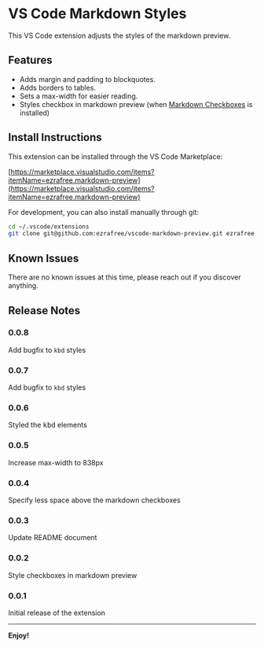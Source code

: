 <!-- markdownlint-disable no-inline-html -->
# VS Code Markdown Styles

This VS Code extension adjusts the styles of the markdown preview.

## Features

- Adds margin and padding to blockquotes.
- Adds borders to tables.
- Sets a max-width for easier reading.
- Styles checkbox in markdown preview (when [Markdown Checkboxes](https://marketplace.visualstudio.com/items?itemName=bierner.markdown-checkbox) is installed)

## Install Instructions

This extension can be installed through the VS Code Marketplace:

[https://marketplace.visualstudio.com/items?itemName=ezrafree.markdown-preview](https://marketplace.visualstudio.com/items?itemName=ezrafree.markdown-preview)

For development, you can also install manually through git:

```sh
cd ~/.vscode/extensions
git clone git@github.com:ezrafree/vscode-markdown-preview.git ezrafree.markdown-preview
```

## Known Issues

There are no known issues at this time, please reach out if you discover anything.

## Release Notes

### 0.0.8

Add bugfix to `kbd` styles

### 0.0.7

Add bugfix to `kbd` styles

### 0.0.6

Styled the <kbd>kbd</kbd> elements

### 0.0.5

Increase max-width to 838px

### 0.0.4

Specify less space above the markdown checkboxes

### 0.0.3

Update README document

### 0.0.2

Style checkboxes in markdown preview

### 0.0.1

Initial release of the extension

---

**Enjoy!**
